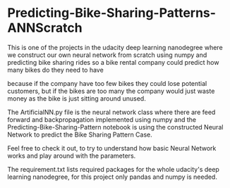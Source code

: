 # Predicting-Bike-Sharing-Patterns-ANNScratch

This is one of the projects in the udacity deep learning nanodegree 
where we construct our own neural network from scratch using numpy 
and predicting bike sharing rides so a bike rental company could 
predict how many bikes do they need to have 

because if the company have too few bikes they could lose potential customers, 
but if the bikes are too many the company would just waste money as the bike is just sitting around unused.

The ArtificialNN.py file is the neural network class where there are feed forward and backpropagation
implemented using numpy and the Predicting-Bike-Sharing-Pattern notebook is using the constructed Neural Network
to predict the Bike Sharing Pattern Case.

Feel free to check it out, to try to understand how basic Neural Network works and play around with 
the parameters.

The requirement.txt lists required packages for the whole udacity's deep learning nanodegree, for this
project only pandas and numpy is needed.
